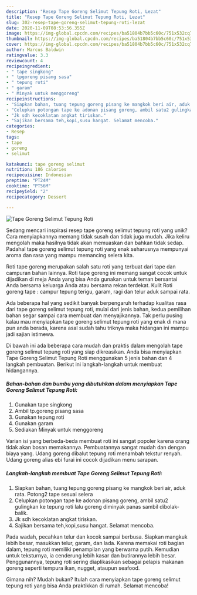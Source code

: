 ```yaml
---
description: "Resep Tape Goreng Selimut Tepung Roti, Lezat"
title: "Resep Tape Goreng Selimut Tepung Roti, Lezat"
slug: 302-resep-tape-goreng-selimut-tepung-roti-lezat
date: 2020-11-09T08:53:56.355Z
image: https://img-global.cpcdn.com/recipes/ba51804b7bb5c60c/751x532cq70/tape-goreng-selimut-tepung-roti-foto-resep-utama.jpg
thumbnail: https://img-global.cpcdn.com/recipes/ba51804b7bb5c60c/751x532cq70/tape-goreng-selimut-tepung-roti-foto-resep-utama.jpg
cover: https://img-global.cpcdn.com/recipes/ba51804b7bb5c60c/751x532cq70/tape-goreng-selimut-tepung-roti-foto-resep-utama.jpg
author: Marcus Baldwin
ratingvalue: 3.3
reviewcount: 4
recipeingredient:
- " tape singkong"
- " tpgoreng pisang sasa"
- " tepung roti"
- " garam"
- " Minyak untuk menggoreng"
recipeinstructions:
- "Siapkan bahan, tuang tepung goreng pisang ke mangkok beri air, aduk rata. Potong2 tape sesuai selera"
- "Celupkan potongan tape ke adonan pisang goreng, ambil satu2 gulingkan ke tepung roti lalu goreng diminyak panas sambil dibolak-balik."
- "Jk sdh kecoklatan angkat tiriskan."
- "Sajikan bersama teh,kopi,susu hangat. Selamat mencoba."
categories:
- Resep
tags:
- tape
- goreng
- selimut

katakunci: tape goreng selimut 
nutrition: 186 calories
recipecuisine: Indonesian
preptime: "PT24M"
cooktime: "PT56M"
recipeyield: "2"
recipecategory: Dessert

---
```



![Tape Goreng Selimut Tepung Roti](https://img-global.cpcdn.com/recipes/ba51804b7bb5c60c/751x532cq70/tape-goreng-selimut-tepung-roti-foto-resep-utama.jpg)

Sedang mencari inspirasi resep tape goreng selimut tepung roti yang unik? Cara menyiapkannya memang tidak susah dan tidak juga mudah. Jika keliru mengolah maka hasilnya tidak akan memuaskan dan bahkan tidak sedap. Padahal tape goreng selimut tepung roti yang enak seharusnya mempunyai aroma dan rasa yang mampu memancing selera kita.

Roti tape goreng merupakan salah satu roti yang terbuat dari tape dan campuran bahan lainnya. Roti tape goreng ini memang sangat cocok untuk dijadikan di meja Anda yang bisa Anda gunakan untuk teman bersantai Anda bersama keluarga Anda atau bersama rekan terdekat. Kulit Roti goreng tape : campur tepung terigu, garam, ragi dan telur aduk sampai rata.

Ada beberapa hal yang sedikit banyak berpengaruh terhadap kualitas rasa dari tape goreng selimut tepung roti, mulai dari jenis bahan, kedua pemilihan bahan segar sampai cara membuat dan menyajikannya. Tak perlu pusing kalau mau menyiapkan tape goreng selimut tepung roti yang enak di mana pun anda berada, karena asal sudah tahu triknya maka hidangan ini mampu jadi sajian istimewa.


Di bawah ini ada beberapa cara mudah dan praktis dalam mengolah tape goreng selimut tepung roti yang siap dikreasikan. Anda bisa menyiapkan Tape Goreng Selimut Tepung Roti menggunakan 5 jenis bahan dan 4 langkah pembuatan. Berikut ini langkah-langkah untuk membuat hidangannya.

<!--inarticleads1-->

##### Bahan-bahan dan bumbu yang dibutuhkan dalam menyiapkan Tape Goreng Selimut Tepung Roti:

1. Gunakan  tape singkong
1. Ambil  tp.goreng pisang sasa
1. Gunakan  tepung roti
1. Gunakan  garam
1. Sediakan  Minyak untuk menggoreng


Varian isi yang berbeda-beda membuat roti ini sangat popoler karena orang tidak akan bosan memakannya. Pembuatannya sangat mudah dan dengan biaya yang. Udang goreng dibalut tepung roti menambah tekstur renyah. Udang goreng alias ebi furai ini cocok dijadikan menu sarapan. 

<!--inarticleads2-->

##### Langkah-langkah membuat Tape Goreng Selimut Tepung Roti:

1. Siapkan bahan, tuang tepung goreng pisang ke mangkok beri air, aduk rata. Potong2 tape sesuai selera
1. Celupkan potongan tape ke adonan pisang goreng, ambil satu2 gulingkan ke tepung roti lalu goreng diminyak panas sambil dibolak-balik.
1. Jk sdh kecoklatan angkat tiriskan.
1. Sajikan bersama teh,kopi,susu hangat. Selamat mencoba.


Pada wadah, pecahkan telur dan kocok sampai berbusa. Siapkan mangkuk lebih besar, masukkan telur, garam, dan lada. Karena memakai roti bagian dalam, tepung roti memiliki penampilan yang berwarna putih. Kemudian untuk teksturnya, ia cenderung lebih kasar dan butirannya lebih besar. Penggunannya, tepung roti sering diaplikasikan sebagai pelapis makanan goreng seperti tempura ikan, nugget, ataupun seafood. 

Gimana nih? Mudah bukan? Itulah cara menyiapkan tape goreng selimut tepung roti yang bisa Anda praktikkan di rumah. Selamat mencoba!
